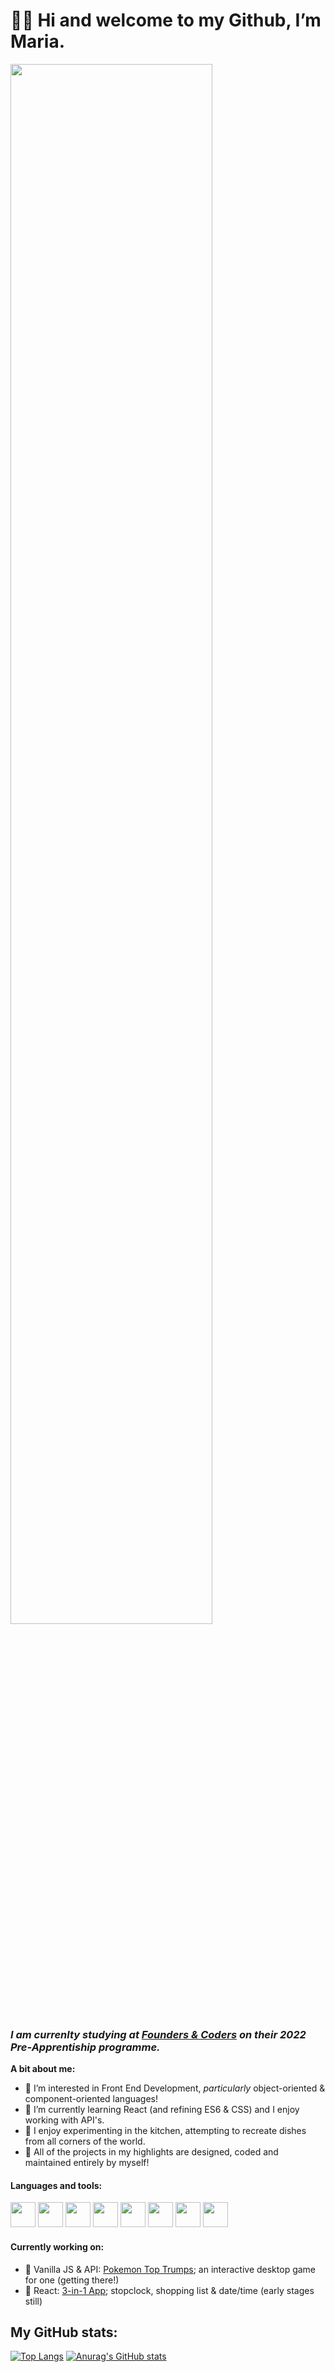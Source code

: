 # 👩‍💻 Hi and welcome to my Github, I’m Maria.

<img src="https://user-images.githubusercontent.com/82417131/150899218-7d175f33-bc76-4b14-aba9-4dc5b6344b3e.png" width="80%" />

### *I am currenlty studying at [Founders & Coders](https://www.foundersandcoders.com/) on their 2022 Pre-Apprentiship programme.*

**A bit about me:**
- 🌟 I’m interested in Front End Development, *particularly* object-oriented & component-oriented languages!
- 🤖 I’m currently learning React (and refining ES6 & CSS) and I enjoy working with API's.
- 🥞 I enjoy experimenting in the kitchen, attempting to recreate dishes from all corners of the world.
- 🌟 All of the projects in my highlights are designed, coded and maintained entirely by myself!

#### Languages and tools:
<img src="https://user-images.githubusercontent.com/82417131/150440415-53e6f902-bb2d-4747-9d61-c454498881f6.png"  width="40" height="40" /> <img src="https://user-images.githubusercontent.com/82417131/150440422-8d250756-e9dc-4531-b15c-338000ff3318.png"  width="40" height="40" /> <img src="https://user-images.githubusercontent.com/82417131/150439768-192b6522-08b9-4f3f-9116-f1c6b680f739.png" width="40" height="40" /> <img src="https://user-images.githubusercontent.com/82417131/150440790-5ecc5156-c32c-40a2-9922-dac5282b9c15.png" width="40" height="40" /> <img src="https://user-images.githubusercontent.com/82417131/150440799-75c0e38e-0911-4222-9918-e1cf3ee6dc82.png" width="40" height="40" /> <img src="https://user-images.githubusercontent.com/82417131/150440823-8705b586-929f-47f7-870d-3914221dcd0c.png" width="40" height="40" /> <img src="https://user-images.githubusercontent.com/82417131/150441022-c3bf6781-2671-4211-8b2c-443f571674da.png" width="40" height="40"/>  <img src="https://user-images.githubusercontent.com/82417131/150446773-d6b3e370-027b-499b-8b7c-73594fc08828.png" width="40" height="40" />


#### Currently working on:

- 🐍 Vanilla JS & API: [Pokemon Top Trumps](https://mariaalouisaa.github.io/pokemon-top-trumps/); an interactive desktop game for one (getting there!)
- 👀 React: [3-in-1 App](https://github.com/mariaalouisaa/3-in-1-react); stopclock, shopping list & date/time (early stages still)


## My GitHub stats:
[![Top Langs](https://github-readme-stats.vercel.app/api/top-langs/?username=mariaalouisaa)](https://github.com/mariaalouisaa/github-readme-stats)    [![Anurag's GitHub stats](https://github-readme-stats.vercel.app/api?username=mariaalouisaa)](https://github.com/mariaalouisaa/github-readme-stats)
